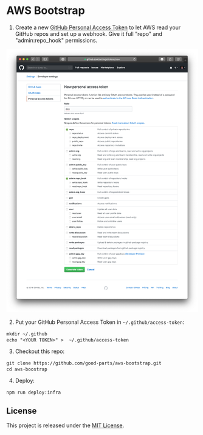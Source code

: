 # AWS Bootstrap

1. Create a new [GitHub Personal Access Token](https://github.com/settings/tokens) to let AWS read your GitHub repos and set up a webhook. Give it full "repo" and "admin:repo_hook" permissions.

![GitHub Permissions](/docs/github-permissions.png?raw=true)

2. Put your GitHub Personal Access Token in  `~/.github/access-token`:

```
mkdir ~/.github
echo "<YOUR TOKEN>" >  ~/.github/access-token
```

3. Checkout this repo:

```
git clone https://github.com/good-parts/aws-bootstrap.git
cd aws-boostrap
```

4. Deploy:

```
npm run deploy:infra
```

## License

This project is released under the [MIT License](LICENSE).
